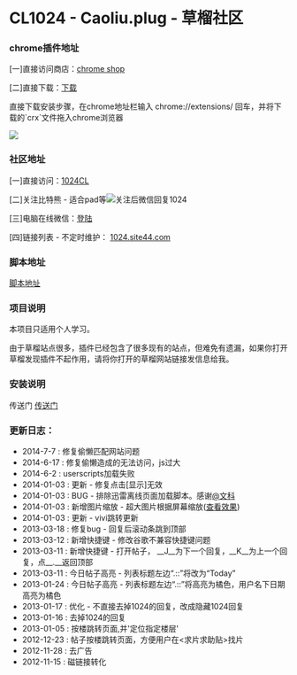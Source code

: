 CL1024 - Caoliu.plug - 草榴社区
===========

<h3>chrome插件地址</h3>

<p>[一]直接访问商店：<a href="https://chrome.google.com/webstore/detail/cl1024/acepnhnkhmopdalklljkpnijmpammmjm" target="_blank">chrome shop</a></p>

<p>[二]直接下载：<a href="http://7xlkqk.com1.z0.glb.clouddn.com/build.crx" target="_blank">下载</a></p>

<p>直接下载安装步骤，在chrome地址栏输入 chrome://extensions/ 回车，并将下载的`crx`文件拖入chrome浏览器</p>

<p>
	<img src="http://img-fotki.yandex.ru/get/6714/140361620.5/0_11cf1b_a177132d_XS.jpg" />
</p>



<h3>社区地址</h3>

<p>[一]直接访问：<a href="http://aaurl.sinaapp.com/bz" target="_blank">1024CL</a></p>

<p>[二]关注比特熊 - 适合pad等<img src="http://img-fotki.yandex.ru/get/6714/140361620.5/0_11cf1b_a177132d_XS.jpg" />关注后微信回复1024</p>

<p>[三]电脑在线微信：<a href="https://wx.qq.com/" target="_blank">登陆</a></p>

<p>[四]链接列表 - 不定时维护： <a href="http://1024.site44.com" target="_blank">1024.site44.com</a>
</p>


<h3>脚本地址</h3>

[脚本地址](https://greasyfork.org/scripts/1983-cl1024)


<h3>项目说明</h3>

<p>本项目只适用个人学习。</p>

<p>由于草榴站点很多，插件已经包含了很多现有的站点，但难免有遗漏，如果你打开草榴发现插件不起作用，请将你打开的草榴网站链接发信息给我。</p>


<h3>安装说明</h3>
<p>传送门 <a target="_blank" href="https://greasyfork.org/help/installing-user-scripts">传送门</a></p>

<h3>更新日志：</h3>
<ul>
	<li>2014-7-7   : 修复偷懒匹配网站问题</li>
	<li>2014-6-17  : 修复偷懒造成的无法访问，js过大</li>
	<li>2014-6-2   : userscripts加载失败</li>
	<li>2014-01-03 : 更新 - 修复点击[显示]无效</li>
	<li>2014-01-03 : BUG - 排除迅雷离线页面加载脚本。感谢<a target="_blank" href="http://userscripts.org/users/498061">@文科</a></li>
	<li>2014-01-03 : 新增图片缩放 - 超大图片根据屏幕缩放(<a target="_blank" href="http://cl.man.lv/htm_data/7/1312/1001084.html">查看效果</a>)</li>
	<li>2014-01-03 : 更新 - vivi跳转更新</li>
	<li>2013-03-18 : 修复bug - 回复后滚动条跳到顶部</li>
	<li>2013-03-12 : 新增快捷键 - 修改谷歌不兼容快捷键问题</li>
	<li>2013-03-11 : 新增快捷键 - 打开帖子， __J__为下一个回复，__K__为上一个回复，点__.__返回顶部</li>
	<li>2013-03-11 : 今日帖子高亮 - 列表标题左边“.::”将改为“Today”</li>
	<li>2013-01-24 : 今日帖子高亮 - 列表标题左边“.::”将高亮为橘色，用户名下日期高亮为橘色</li>
	<li>2013-01-17 : 优化 - 不直接去掉1024的回复，改成隐藏1024回复</li>
	<li>2013-01-16 : 去掉1024的回复</li>
	<li>2013-01-05 : 按楼跳转页面,并'定位指定楼层'</li>
	<li>2012-12-23 : 帖子按楼跳转页面，方便用户在&lt;求片求助贴>找片</li>
	<li>2012-11-28 : 去广告</li>
	<li>2012-11-15 : 磁链接转化</li>
</ul>
